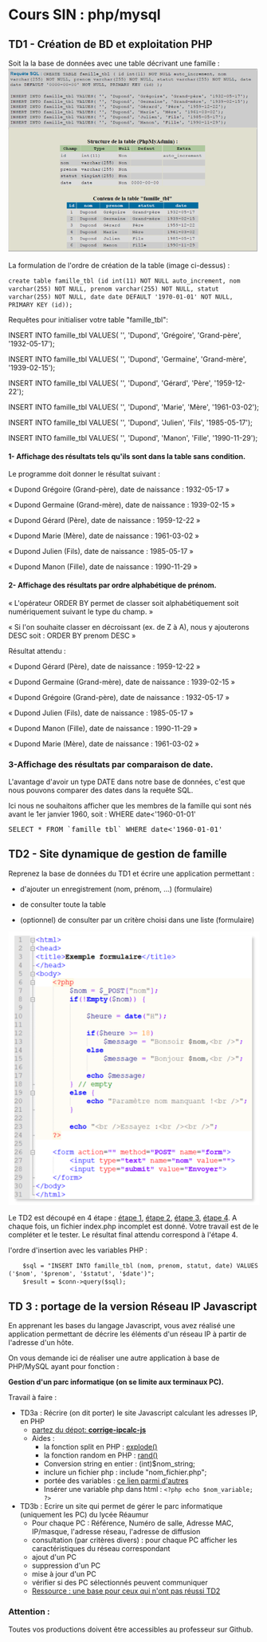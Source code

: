 # Cours SIN : php/mysql

## TD1 - Création de BD et exploitation PHP
Soit la la base de données avec une table décrivant une famille :
![image](./tables_a_realiser.png)

La formulation de l'ordre de création de la table (image ci-dessus) :
```lanagage sql:
create table famille_tbl (id int(11) NOT NULL auto_increment, nom varchar(255) NOT NULL, prenom varchar(255) NOT NULL, statut varchar(255) NOT NULL, date date DEFAULT '1970-01-01' NOT NULL, PRIMARY KEY (id));
```

Requêtes pour initialiser votre table "famille_tbl":

INSERT INTO famille_tbl VALUES( '', 'Dupond', 'Grégoire', 'Grand-père', '1932-05-17');

INSERT INTO famille_tbl VALUES( '', 'Dupond', 'Germaine', 'Grand-mère', '1939-02-15');

INSERT INTO famille_tbl VALUES( '', 'Dupond', 'Gérard', 'Père', '1959-12-22');

INSERT INTO famille_tbl VALUES( '', 'Dupond', 'Marie', 'Mère', '1961-03-02');

INSERT INTO famille_tbl VALUES( '', 'Dupond', 'Julien', 'Fils', '1985-05-17');

INSERT INTO famille_tbl VALUES( '', 'Dupond', 'Manon', 'Fille', '1990-11-29');

#### 1- Affichage des résultats tels qu'ils sont dans la table sans condition.
  Le programme doit donner le résultat suivant :

« Dupond Grégoire (Grand-père), date de naissance : 1932-05-17 »

« Dupond Germaine (Grand-mère), date de naissance : 1939-02-15 »

« Dupond Gérard (Père), date de naissance : 1959-12-22 »

« Dupond Marie (Mère), date de naissance : 1961-03-02 »

« Dupond Julien (Fils), date de naissance : 1985-05-17 »

« Dupond Manon (Fille), date de naissance : 1990-11-29 »

#### 2- Affichage des résultats par ordre alphabétique de prénom.
« L'opérateur ORDER BY permet de classer soit alphabétiquement soit numériquement suivant le type du champ. »

« Si l'on souhaite classer en décroissant (ex. de Z à A), nous  y ajouterons DESC soit : ORDER BY prenom DESC »

Résultat attendu :

« Dupond Gérard (Père), date de naissance : 1959-12-22 »

« Dupond Germaine (Grand-mère), date de naissance : 1939-02-15 »

« Dupond Grégoire (Grand-père), date de naissance : 1932-05-17 »

« Dupond Julien (Fils), date de naissance : 1985-05-17 »

« Dupond Manon (Fille), date de naissance : 1990-11-29 »

« Dupond Marie (Mère), date de naissance : 1961-03-02 »

### 3-Affichage des résultats par comparaison de date.
L'avantage d'avoir un type DATE dans notre base de données, c'est que nous pouvons comparer des dates dans la requête SQL.

Ici nous ne souhaitons afficher que les membres de la famille qui sont nés avant le 1er janvier 1960, soit : WHERE date<'1960-01-01'
<pre>SELECT * FROM `famille_tbl` WHERE date<'1960-01-01' </pre>


## TD2 - Site dynamique de gestion de famille
Reprenez la base de données du TD1 et écrire une application permettant :

- d'ajouter un enregistrement (nom, prénom, ...) (formulaire)

- de consulter toute la table

- (optionnel) de consulter par un critère choisi dans une liste (formulaire)

![image2](./exemple.png)

Le TD2 est découpé en 4 étape : [étape 1](https://github.com/sinbrive/php-mysql-TD-eleves/tree/master/TD2/etape1), [étape 2](https://github.com/sinbrive/php-mysql-TD-eleves/tree/master/TD2/etape2), [étape 3](https://github.com/sinbrive/php-mysql-TD-eleves/tree/master/TD2/etape3), [étape 4](https://github.com/sinbrive/php-mysql-TD-eleves/tree/master/TD2/etape4). A chaque fois, un fichier index.php incomplet est donné. Votre travail est de le compléter et le tester. Le résultat final attendu correspond à l'étape 4.

l'ordre d'insertion avec les variables PHP :
```language : php
    $sql = "INSERT INTO famille_tbl (nom, prenom, statut, date) VALUES ('$nom', '$prenom', '$statut', '$date')";
    $result = $conn->query($sql);
```


## TD 3 : portage de la version Réseau IP Javascript 

En apprenant les bases du langage Javascript, vous avez réalisé une application permettant de décrire les éléments d'un réseau IP à partir de l'adresse d'un hôte.

On vous demande ici de réaliser une autre application à base de PHP/MySQL ayant pour fonction :

**Gestion d'un parc informatique (on se limite aux terminaux PC).**

Travail à faire :
- TD3a : Récrire (on dit porter) le site Javascript calculant les adresses IP, en PHP  
   - [partez du dépot: **corrige-ipcalc-js**](https://github.com/sinbrive/corrige-ipcalc-js)
   - Aides :
     - la fonction split en PHP : [explode()](https://www.w3schools.com/php/func_string_explode.asp)
     - la fonction random en PHP : [rand()](https://www.w3schools.com/php/func_math_rand.asp)
     - Conversion string en entier : (int)$nom_string;
     - inclure un fichier php : include "nom_fichier.php";
     - portée des variables : [ce lien parmi d'autres](https://www.pierre-giraud.com/php-mysql-apprendre-coder-cours/portee-variable-fonction)
     - Insérer une variable php dans html :  ``` <?php echo $nom_variable; ?> ``` 
- TD3b : Ecrire un site qui permet de gérer le parc informatique (uniquement les PC) du lycée Réaumur
   - Pour chaque PC : Référence, Numéro de salle, Adresse MAC, IP/masque, l'adresse réseau, l'adresse de diffusion
   - consultation (par critères divers) : pour chaque PC afficher les caractéristiques du réseau correspondant
   - ajout d'un PC
   - suppression d'un PC
   - mise à jour d'un PC
   - vérifier si des PC sélectionnés peuvent communiquer
   - [Ressource : une base pour ceux qui n'ont pas réussi TD2](/TD3/TD3b/td2_base.php)

### Attention :
Toutes vos productions doivent être accessibles au professeur sur Github.
